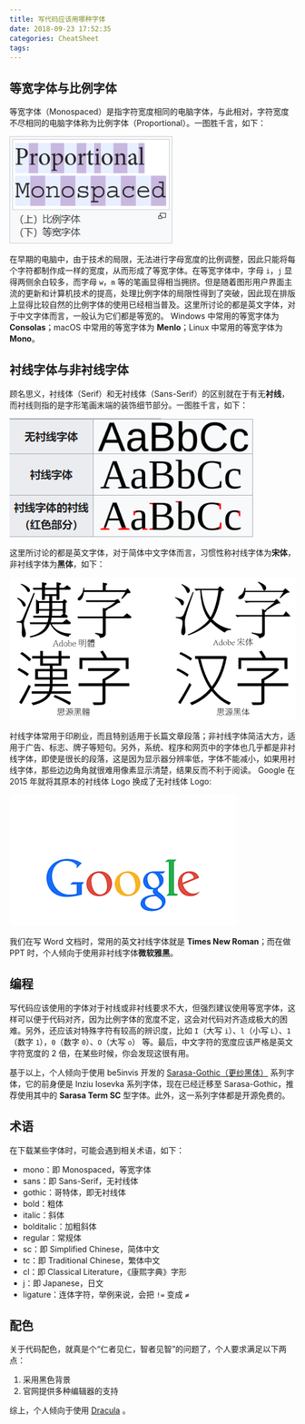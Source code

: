 ```yaml
---
title: 写代码应该用哪种字体
date: 2018-09-23 17:52:35
categories: CheatSheet
tags:
---
```


## 等宽字体与比例字体

等宽字体（Monospaced）是指字符宽度相同的电脑字体，与此相对，字符宽度不尽相同的电脑字体称为比例字体（Proportional）。一图胜千言，如下：

![等宽字体与比例字体](/images/monospaced.PNG)

在早期的电脑中，由于技术的局限，无法进行字母宽度的比例调整，因此只能将每个字符都制作成一样的宽度，从而形成了等宽字体。在等宽字体中，字母 `i`，`j` 显得两侧余白较多，而字母 `w`，`m` 等的笔画显得相当拥挤。但是随着图形用户界面主流的更新和计算机技术的提高，处理比例字体的局限性得到了突破，因此现在排版上显得比较自然的比例字体的使用已经相当普及。这里所讨论的都是英文字体，对于中文字体而言，一般认为它们都是等宽的。
Windows 中常用的等宽字体为 **Consolas**；macOS 中常用的等宽字体为 **Menlo**；Linux 中常用的等宽字体为 **Mono**。
<!--more-->
## 衬线字体与非衬线字体

顾名思义，衬线体（Serif）和无衬线体（Sans-Serif）的区别就在于有无**衬线**，而衬线则指的是字形笔画末端的装饰细节部分。一图胜千言，如下：

![衬线字体与非衬线字体](/images/serif.PNG)

这里所讨论的都是英文字体，对于简体中文字体而言，习惯性称衬线字体为**宋体**，非衬线字体为**黑体**，如下：

![宋体与黑体](/images/song-hei.png)

衬线字体常用于印刷业，而且特别适用于长篇文章段落；非衬线字体简洁大方，适用于广告、标志、牌子等短句。另外，系统、程序和网页中的字体也几乎都是非衬线字体，即使是很长的段落，这是因为显示器分辨率低，字体不能减小，如果用衬线字体，那些边边角角就很难用像素显示清楚，结果反而不利于阅读。
Google 在 2015 年就将其原本的衬线体 Logo 换成了无衬线体 Logo:

![Google Logo 变化](/images/google.gif)

我们在写 Word 文档时，常用的英文衬线字体就是 **Times New Roman**；而在做 PPT 时，个人倾向于使用非衬线字体**微软雅黑**。

## 编程

写代码应该使用的字体对于衬线或非衬线要求不大，但强烈建议使用等宽字体，这样可以便于代码对齐，因为比例字体的宽度不定，这会对代码对齐造成极大的困难。另外，还应该对特殊字符有较高的辨识度，比如 `I`（大写 `i`）、`l`（小写 `L`）、`1`（数字 `1`），`0`（数字 `0`）、`O`（大写 `o`） 等。最后，中文字符的宽度应该严格是英文字符宽度的 2 倍，在某些时候，你会发现这很有用。

基于以上，个人倾向于使用 be5invis 开发的 [Sarasa-Gothic（更纱黑体）](https://github.com/be5invis/Sarasa-Gothic) 系列字体，它的前身便是 Inziu Iosevka 系列字体，现在已经迁移至 Sarasa-Gothic，推荐使用其中的 **Sarasa Term SC** 型字体。此外，这一系列字体都是开源免费的。

## 术语

在下载某些字体时，可能会遇到相关术语，如下：

- mono：即 Monospaced，等宽字体
- sans：即 Sans-Serif，无衬线体
- gothic：哥特体，即无衬线体
- bold：粗体
- italic：斜体
- bolditalic：加粗斜体
- regular：常规体
- sc：即 Simplified Chinese，简体中文
- tc：即 Traditional Chinese，繁体中文
- cl：即 Classical Literature，《康熙字典》字形
- j：即 Japanese，日文
- ligature：连体字符，举例来说，会把 `!=` 变成 `≠`

## 配色

关于代码配色，就真是个“仁者见仁，智者见智”的问题了，个人要求满足以下两点：

1. 采用黑色背景
2. 官网提供多种编辑器的支持

综上，个人倾向于使用 [Dracula](https://draculatheme.com/) 。
